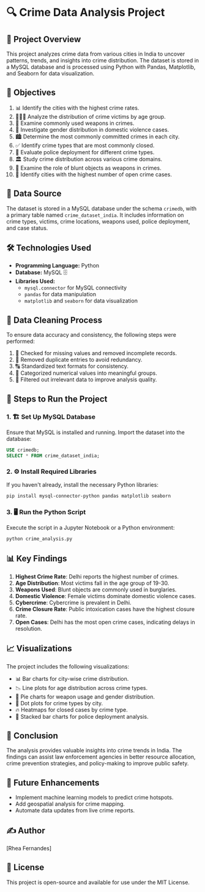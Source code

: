 # 🔍 Crime Data Analysis Project

## 📌 Project Overview
This project analyzes crime data from various cities in India to uncover patterns, trends, and insights into crime distribution. The dataset is stored in a MySQL database and is processed using Python with Pandas, Matplotlib, and Seaborn for data visualization.

## 🎯 Objectives
1. 📊 Identify the cities with the highest crime rates.
2. 👶👨‍🦳 Analyze the distribution of crime victims by age group.
3. 🔫 Examine commonly used weapons in crimes.
4. 🚨 Investigate gender distribution in domestic violence cases.
5. 🏙️ Determine the most commonly committed crimes in each city.
6. ✅ Identify crime types that are most commonly closed.
7. 👮 Evaluate police deployment for different crime types.
8. 🏛️ Study crime distribution across various crime domains.
9. 🔨 Examine the role of blunt objects as weapons in crimes.
10. 🏢 Identify cities with the highest number of open crime cases.

## 📂 Data Source
The dataset is stored in a MySQL database under the schema `crimedb`, with a primary table named `crime_dataset_india`. It includes information on crime types, victims, crime locations, weapons used, police deployment, and case status.

## 🛠️ Technologies Used
- **Programming Language:** Python 
- **Database:** MySQL 🗄
- **Libraries Used:**
  - `mysql.connector` for MySQL connectivity 
  - `pandas` for data manipulation 
  - `matplotlib` and `seaborn` for data visualization 

## 🧹 Data Cleaning Process
To ensure data accuracy and consistency, the following steps were performed:
1. 🧐 Checked for missing values and removed incomplete records.
2. 🔄 Removed duplicate entries to avoid redundancy.
3. 🔠 Standardized text formats for consistency.
4. 📏 Categorized numerical values into meaningful groups.
5. 🚫 Filtered out irrelevant data to improve analysis quality.

## 🚀 Steps to Run the Project
### 1. 🏗️ Set Up MySQL Database
Ensure that MySQL is installed and running. Import the dataset into the database:
```sql
USE crimedb;
SELECT * FROM crime_dataset_india;
```

### 2. ⚙️ Install Required Libraries
If you haven't already, install the necessary Python libraries:
```bash
pip install mysql-connector-python pandas matplotlib seaborn
```

### 3. 🖥️ Run the Python Script
Execute the script in a Jupyter Notebook or a Python environment:
```bash
python crime_analysis.py
```

## 📊 Key Findings
1. **Highest Crime Rate**: Delhi reports the highest number of crimes.
2. **Age Distribution**: Most victims fall in the age group of 19-30.
3. **Weapons Used**: Blunt objects are commonly used in burglaries.
4. **Domestic Violence**: Female victims dominate domestic violence cases.
5. **Cybercrime**: Cybercrime is prevalent in Delhi.
6. **Crime Closure Rate**: Public intoxication cases have the highest closure rate.
7. **Open Cases**: Delhi has the most open crime cases, indicating delays in resolution.

## 📈 Visualizations
The project includes the following visualizations:
- 📊 Bar charts for city-wise crime distribution.
- 📉 Line plots for age distribution across crime types.
- 🥧 Pie charts for weapon usage and gender distribution.
- 🎯 Dot plots for crime types by city.
- 🔥 Heatmaps for closed cases by crime type.
- 📏 Stacked bar charts for police deployment analysis.

## 🏁 Conclusion
The analysis provides valuable insights into crime trends in India. The findings can assist law enforcement agencies in better resource allocation, crime prevention strategies, and policy-making to improve public safety.

## 🔮 Future Enhancements
-  Implement machine learning models to predict crime hotspots.
-  Add geospatial analysis for crime mapping.
-  Automate data updates from live crime reports.

## ✍️ Author
[Rhea Fernandes]

## 📜 License
This project is open-source and available for use under the MIT License.

